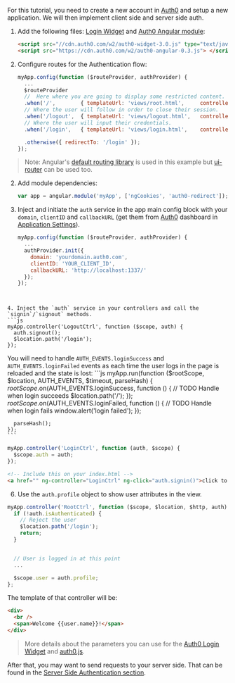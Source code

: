 For this tutorial, you need to create a new account in [Auth0](https://www.auth0.com) and setup a new application. We will then implement client side and server side auth.

1.  Add the following files: [Login Widget](https://docs.auth0.com/login-widget2) and [Auth0 Angular module](src/auth0-angular.js):
    ```html
    <script src="//cdn.auth0.com/w2/auth0-widget-3.0.js" type="text/javascript"> </script>
    <script src="https://cdn.auth0.com/w2/auth0-angular-0.3.js"> </script>
    ```

1. Configure routes for the Authentication flow:
    ```js
    myApp.config(function ($routeProvider, authProvider) {
      ...
      $routeProvider
      //  Here where you are going to display some restricted content.
      .when('/',        { templateUrl: 'views/root.html',     controller: 'RootCtrl'    })
      // Where the user will follow in order to close their session.
      .when('/logout',  { templateUrl: 'views/logout.html',   controller: 'LogoutCtrl'  })
      // Where the user will input their credentials.
      .when('/login',   { templateUrl: 'views/login.html',    controller: 'LoginCtrl'   })

      .otherwise({ redirectTo: '/login' });
    });
    ```

  > Note: Angular's [default routing library](https://docs.angularjs.org/api/ngRoute/service/$route) is used in this example but [ui-router](https://github.com/angular-ui/ui-router) can be used too.

2. Add module dependencies:
    ```js
    var app = angular.module('myApp', ['ngCookies', 'auth0-redirect']);
    ```

3. Inject and initiate the `auth` service in the app main config block with your `domain`, `clientID` and `callbackURL` (get them from [Auth0](https://app.auth0.com/#/) dashboard in [Application Settings](https://app.auth0.com/#/applications)).
    ```js
    myApp.config(function ($routeProvider, authProvider) {
      ...
      authProvider.init({
        domain: 'yourdomain.auth0.com',
        clientID: 'YOUR_CLIENT_ID',
        callbackURL: 'http://localhost:1337/'
      });
    });
  ```


4. Inject the `auth` service in your controllers and call the `signin`/`signout` methods.
  ```js
  myApp.controller('LogoutCtrl', function ($scope, auth) {
    auth.signout();
    $location.path('/login');
  });
  ```

  You will need to handle `AUTH_EVENTS.loginSuccess` and `AUTH_EVENTS.loginFailed` events as each time the user logs in the page is reloaded and the state is lost:
    ```js
    myApp.run(function ($rootScope, $location, AUTH_EVENTS, $timeout, parseHash) {
      $rootScope.$on(AUTH_EVENTS.loginSuccess, function () {
        // TODO Handle when login succeeds
        $location.path('/');
      });
      $rootScope.$on(AUTH_EVENTS.loginFailed, function () {
        // TODO Handle when login fails
        window.alert('login failed');
      });
    
      parseHash();
    });
    ```
  ```js
  myApp.controller('LoginCtrl', function (auth, $scope) {
    $scope.auth = auth;
  });
  ```
  ```html
  <!-- Include this on your index.html -->
  <a href="" ng-controller="LoginCtrl" ng-click="auth.signin()">click to login</a>
  ```

6. Use the `auth.profile` object to show user attributes in the view.
  ```js
  myApp.controller('RootCtrl', function ($scope, $location, $http, auth) {
    if (!auth.isAuthenticated) {
      // Reject the user
      $location.path('/login');
      return;
    }


    // User is logged in at this point
    ...

    $scope.user = auth.profile;
  };
  ```
  The template of that controller will be:
  ```html
  <div>
    <br />
    <span>Welcome {{user.name}}!</span>
  </div>
  ```

> More details about the parameters you can use for the [Auth0 Login Widget](https://docs.auth0.com/login-widget2) and [auth0.js](https://github.com/auth0/auth0.js).

After that, you may want to send requests to your server side. That can be found in the [Server Side Authentication section](docs/backend.md).

